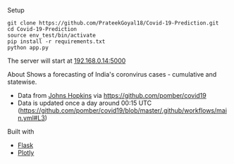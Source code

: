 Setup
~~~
git clone https://github.com/PrateekGoyal18/Covid-19-Prediction.git
cd Covid-19-Prediction
source env_test/bin/activate
pip install -r requirements.txt
python app.py
~~~
The server will start at [192.168.0.14:5000](http://192.168.0.14:5000)

About
Shows a forecasting of India's coronvirus cases - cumulative and statewise.
- Data from [Johns Hopkins](https://github.com/CSSEGISandData/COVID-19) via https://github.com/pomber/covid19
- Data is updated once a day around 00:15 UTC (https://github.com/pomber/covid19/blob/master/.github/workflows/main.yml#L3)

Built with
- [Flask](https://flask.palletsprojects.com/en/1.1.x/)
- [Plotly](https://plotly.com/)
